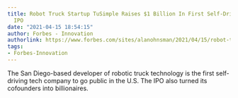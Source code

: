 ```yaml
---
title: Robot Truck Startup TuSimple Raises $1 Billion In First Self-Driving Startup
  IPO
date: "2021-04-15 18:54:15"
author: Forbes - Innovation
authorlink: https://www.forbes.com/sites/alanohnsman/2021/04/15/robot-truck-startup-tusimple-raises-1-billion-in-first-self-driving-startup-ipo/
tags:
- Forbes-Innovation
---
```

The San Diego-based developer of robotic truck technology is the first self-driving tech company to go public in the U.S. The IPO also turned its cofounders into billionaires.